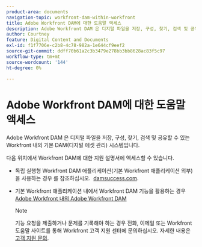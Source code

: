 ```yaml
---
product-area: documents
navigation-topic: workfront-dam-within-workfront
title: Adobe Workfront DAM에 대한 도움말 액세스
description: Adobe Workfront DAM 은 디지털 파일을 저장, 구성, 찾기, 검색 및 공유할 수 있는 Workfront 내의 기본 DAM(디지털 에셋 관리) 시스템입니다.
author: Courtney
feature: Digital Content and Documents
exl-id: f1f7706e-c2b8-4c78-982a-1e644cf9eef2
source-git-commit: ddff70b61a2c3b3479e278bb3bb8628ac83f5c97
workflow-type: tm+mt
source-wordcount: '144'
ht-degree: 0%

---
```


# Adobe Workfront DAM에 대한 도움말 액세스

Adobe Workfront DAM 은 디지털 파일을 저장, 구성, 찾기, 검색 및 공유할 수 있는 Workfront 내의 기본 DAM(디지털 에셋 관리) 시스템입니다.

다음 위치에서 Workfront DAM에 대한 지원 설명서에 액세스할 수 있습니다.

* 독립 실행형 Workfront DAM 애플리케이션(기본 Workfront 애플리케이션 외부)을 사용하는 경우 를 참조하십시오.  [damsuccess.com](https://www.damsuccess.com).
* 기본 Workfront 애플리케이션 내에서 Workfront DAM 기능을 활용하는 경우 [Adobe Workfront 내의 Adobe Workfront DAM](../../documents/workfront-dam-within-workfront/workfront-dam-in-workfrontt.md)

  >[!NOTE]
  >
  >기능 요청을 제출하거나 문제를 기록해야 하는 경우 전화, 이메일 또는 Workfront 도움말 사이트를 통해 Workfront 고객 지원 센터에 문의하십시오. 자세한 내용은 [고객 지원 문의](../../workfront-basics/tips-tricks-and-troubleshooting/contact-customer-support.md).

